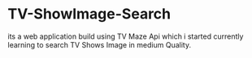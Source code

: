# TV-ShowImage-Search
its a web application build using TV Maze Api which i started currently learning to search TV Shows Image in medium Quality.
